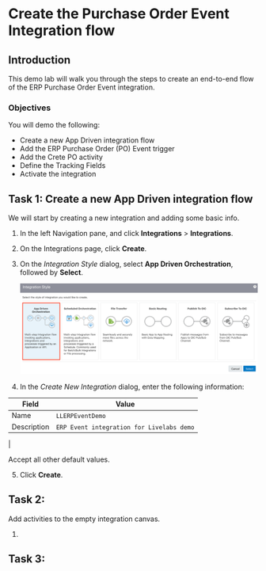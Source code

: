 # Create the Purchase Order Event Integration flow

## Introduction
This demo lab will walk you through the steps to create an end-to-end flow of the ERP Purchase Order Event integration.

### Objectives
You will demo the following:
- Create a new App Driven integration flow
- Add the ERP Purchase Order (PO) Event trigger
- Add the Crete PO activity
- Define the Tracking Fields
- Activate the integration


## Task 1: Create a new App Driven integration flow
We will start by creating a new integration and adding some basic info.

1. In the left Navigation pane, and click **Integrations** > **Integrations**.
2. On the Integrations page, click **Create**. 
3. On the *Integration Style* dialog, select **App Driven Orchestration**, followed by **Select**. 

    ![Select Integration Style](images/create-app-integration01.png)

4. In the *Create New Integration* dialog, enter the following information:

| **Field**        | **Value**          |       
| --- | ----------- |
| Name         | `LLERPEventDemo`       |
| Description  | `ERP Event integration for Livelabs demo` |
|

Accept all other default values. 

5. Click **Create**. 


## Task 2:
Add activities to the empty integration canvas.

1. 



## Task 3:


